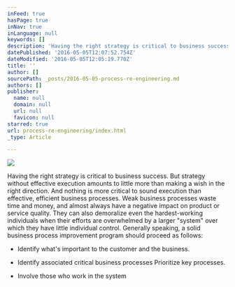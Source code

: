 ```yaml
---
inFeed: true
hasPage: true
inNav: true
inLanguage: null
keywords: []
description: 'Having the right strategy is critical to business success. But strategy without effective execution amounts to little more than making a wish in the right direction. And nothing is more critical to sound execution than effective, efficient business processes. Weak business processes waste time and money, and almost always have a negative impact on product or service quality. They can also demoralize even the hardest-working individuals when their efforts are overwhelmed by a larger “system” over which they have little individual control. Generally speaking, a solid business process improvement program should proceed as follows:'
datePublished: '2016-05-05T12:07:52.754Z'
dateModified: '2016-05-05T12:05:19.770Z'
title: ''
author: []
sourcePath: _posts/2016-05-05-process-re-engineering.md
authors: []
publisher:
  name: null
  domain: null
  url: null
  favicon: null
starred: true
url: process-re-engineering/index.html
_type: Article

---
```

![](https://the-grid-user-content.s3-us-west-2.amazonaws.com/043bf36f-a4d3-4290-8a2d-08d3bcd06694.jpg)

Having the right strategy is critical to business success. But strategy without effective execution amounts to little more than making a wish in the right direction. And nothing is more critical to sound execution than effective, efficient business processes. Weak business processes waste time and money, and almost always have a negative impact on product or service quality. They can also demoralize even the hardest-working individuals when their efforts are overwhelmed by a larger "system" over which they have little individual control. Generally speaking, a solid business process improvement program should proceed as follows:

* Identify what's important to the customer and the business.

* Identify associated critical business processes Prioritize key processes.

* Involve those who work in the system